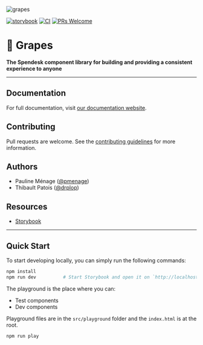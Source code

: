 ![grapes](https://user-images.githubusercontent.com/37290761/165259641-068e675a-a24a-4bc0-9021-9a69f95475c8.jpeg)

[![storybook](https://shields.io/badge/storybook-grey?logo=storybook&style=flat)](https://storybook.spendesk.design) [![CI](https://github.com/Spendesk/grapes/actions/workflows/build-test-and-lint.yml/badge.svg)](https://github.com/Spendesk/grapes/actions/workflows/build-test-and-lint.yml) [![PRs Welcome](https://img.shields.io/badge/PRs-welcome-brightgreen.svg)](https://github.com/spendesk/grapes/blob/main/.github/CONTRIBUTING.md)

# :grapes: Grapes

**The Spendesk component library for building and providing a consistent experience to anyone**

---

## Documentation

For full documentation, visit [our documentation website](https://grapes.spendesk.design).

## Contributing

Pull requests are welcome. See the [contributing guidelines](CONTRIBUTING.md) for more information.

## Authors

- Pauline Ménage ([@pmenage](https://github.com/pmenage))
- Thibault Patois ([@drplop](https://github.com/drplop))

## Resources

- [Storybook](https://storybook.spendesk.design)

---

## Quick Start

To start developing locally, you can simply run the following commands:

```bash
npm install
npm run dev          # Start Storybook and open it on `http://localhost:6006/` by default
```

The playground is the place where you can:

- Test components
- Dev components

Playground files are in the `src/playground` folder and the `index.html` is at the root.

```bash
npm run play
```
